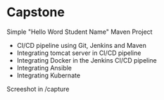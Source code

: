 # Capstone

Simple "Hello Word Student Name" Maven Project

- CI/CD pipeline using Git, Jenkins and Maven
- Integrating tomcat server in CI/CD pipeline
- Integrating Docker in the Jenkins CI/CD pipeline
- Integrating Ansible
- Integrating Kubernate

Screeshot in /capture